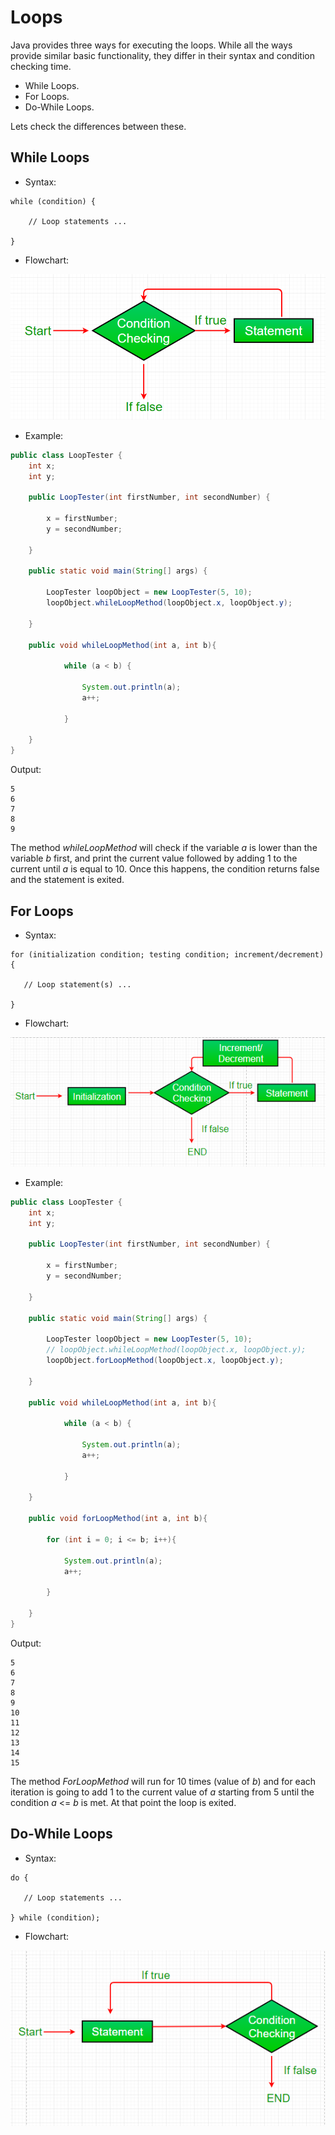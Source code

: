 # Loops

Java provides three ways for executing the loops. While all the ways provide similar basic functionality, they differ in their syntax and condition checking time.

- While Loops.
- For Loops.
- Do-While Loops.

Lets check the differences between these.


## While Loops

- Syntax:

```
while (condition) {

    // Loop statements ...

}
```

- Flowchart:

![](../../Assets/WhileLoop.png)

- Example:

```java
public class LoopTester {
    int x;
    int y;
    
    public LoopTester(int firstNumber, int secondNumber) {

        x = firstNumber;
        y = secondNumber;

    }

    public static void main(String[] args) {

        LoopTester loopObject = new LoopTester(5, 10);
        loopObject.whileLoopMethod(loopObject.x, loopObject.y);
        
    }

    public void whileLoopMethod(int a, int b){

            while (a < b) {

                System.out.println(a);
                a++;

            }

    }
}
```

Output:

```
5
6
7
8
9
```

The method *whileLoopMethod* will check if the variable *a* is lower than the variable *b* first, and print the current value followed by adding 1 to the current until *a* is equal to 10. Once this happens, the condition returns false and the statement is exited.


## For Loops

- Syntax:

```
for (initialization condition; testing condition; increment/decrement) {

   // Loop statement(s) ...
   
}
```

- Flowchart:

![](../../Assets/ForLoop.png)

- Example:

```java
public class LoopTester {
    int x;
    int y;

    public LoopTester(int firstNumber, int secondNumber) {

        x = firstNumber;
        y = secondNumber;

    }

    public static void main(String[] args) {

        LoopTester loopObject = new LoopTester(5, 10);
        // loopObject.whileLoopMethod(loopObject.x, loopObject.y);
        loopObject.forLoopMethod(loopObject.x, loopObject.y);

    }

    public void whileLoopMethod(int a, int b){

            while (a < b) {

                System.out.println(a);
                a++;

            }

    }

    public void forLoopMethod(int a, int b){

        for (int i = 0; i <= b; i++){

            System.out.println(a);
            a++;

        }

    }
}
```

Output:

``` 
5
6
7
8
9
10
11
12
13
14
15
```

The method *ForLoopMethod* will run for 10 times (value of *b*) and for each iteration is going to add 1 to the current value of *a* starting from 5 until the condition *a* <= *b* is met. At that point the loop is exited.

## Do-While Loops

- Syntax:

```
do {

   // Loop statements ...
    
} while (condition);
```


- Flowchart:

![](../../Assets/DoWhileLoop.png)




